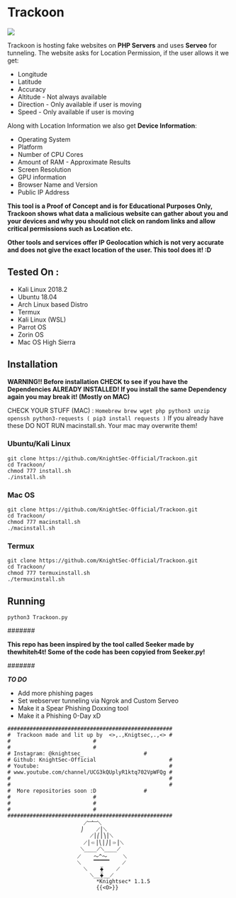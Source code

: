 # Trackoon



<img src="https://img.shields.io/badge/Python-3-brightgreen.svg?style=plastic">
	

Trackoon is hosting fake websites on **PHP Servers** and uses **Serveo** for tunneling. The website asks for Location Permission, if the user allows it we get:

* Longitude
* Latitude
* Accuracy
* Altitude - Not always available
* Direction - Only available if user is moving
* Speed - Only available if user is moving

Along with Location Information we also get **Device Information**:

* Operating System
* Platform
* Number of CPU Cores
* Amount of RAM - Approximate Results
* Screen Resolution
* GPU information
* Browser Name and Version
* Public IP Address

**This tool is a Proof of Concept and is for Educational Purposes Only, Trackoon shows what data a malicious website can gather about you and your devices and why you should not click on random links and allow critical permissions such as Location etc.**


**Other tools and services offer IP Geolocation which is not very accurate and does not give the exact location of the user. This tool does it! :D**

## Tested On :

* Kali Linux 2018.2
* Ubuntu 18.04
* Arch Linux based Distro
* Termux
* Kali Linux (WSL)
* Parrot OS
* Zorin OS
* Mac OS High Sierra

## Installation


 **WARNING!! Before installation CHECK to see if you have the Dependencies ALREADY INSTALLED! If you install the same Dependency again you may break it! (Mostly on MAC)**
 
 CHECK YOUR STUFF (MAC) :
 ``
 Homebrew
 brew
 wget
 php
 python3
 unzip
 openssh
 python3-requests ( pip3 install requests )
 ``
 If you already have these DO NOT RUN macinstall.sh.
 Your mac may overwrite them!
 


### Ubuntu/Kali Linux

```
git clone https://github.com/KnightSec-Official/Trackoon.git
cd Trackoon/
chmod 777 install.sh
./install.sh
```


### Mac OS

```
git clone https://github.com/KnightSec-Official/Trackoon.git
cd Trackoon/
chmod 777 macinstall.sh
./macinstall.sh
```


### Termux

```
git clone https://github.com/KnightSec-Official/Trackoon.git
cd Trackoon/
chmod 777 termuxinstall.sh
./termuxinstall.sh
```
## Running
``
python3 Trackoon.py
``

#######

**This repo has been inspired by the tool called Seeker made by thewhiteh4t! Some of the code has been copyied from Seeker.py!**

#######

***TO DO***
* Add more phishing pages
* Set webserver tunneling via Ngrok and Custom Serveo
* Make it a Spear Phishing Doxxing tool
* Make it a Phishing 0-Day xD

```
####################################################	
#  Trackoon made and lit up by  <>,.,Knigtsec,.,<> #
#						   #
#						   #
# Instagram: @knightsec_		           #
# Github: KnightSec-Official                       #
# Youtube:                                         #
# www.youtube.com/channel/UCG3kQUplyR1ktq702VpWFQg #
#                                                  #
#                                                  #
#  More repositories soon :D			   #
#						   #
#						   #
#						   #
####################################################			  
			  	        ⟋﹈﹈⟍
			   	       ⎠    ⟋⎪⟍
			      		  ⟋⎪⎛⎪⎞⎪⟍
			    		⟋⎪⸦⎪⎝⎪⎠⎪⸧⎪⟍
			   	       ⟍____⟋⟍____⟋
			  	      ⟋    〜^〜     ⟍
 			 	      ⟍    ▔▔▔▔▔    ⟋
			    		⟍    ⧱    ⟋
			      		  ⟍__⧱__⟋
				     		*Knightsec* 1.1.5
							{{<O>}}
```
              
